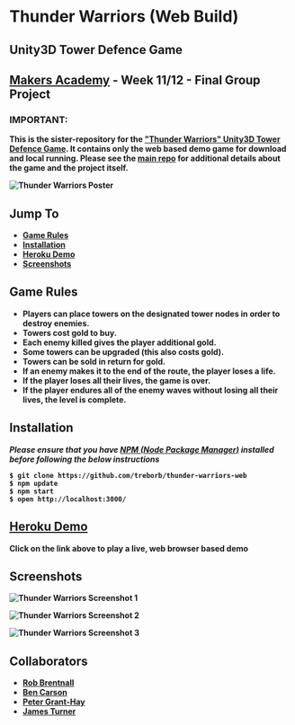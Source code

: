 # Thunder Warriors (Web Build)
## Unity3D Tower Defence Game

## [Makers Academy](http://www.makersacademy.com) - Week 11/12 - Final Group Project

### <b>IMPORTANT:
**This is the sister-repository for the ["Thunder Warriors" Unity3D Tower Defence Game](https://github.com/treborb/80s-tower-defence-game). It contains only the web based demo game for download and local running. Please see the [main repo](https://github.com/treborb/80s-tower-defence-game) for additional details about the game and the project itself.**

![Thunder Warriors Poster](https://d541d4157b28d9cb38c5-cf41a704c6c093350fcb8a1fb943b3e5.ssl.cf5.rackcdn.com/github-readme-images/thunder-warriors/thunder-warriors-poster-smaller-text.png)

## Jump To
* [Game Rules](#rules)
* [Installation](#install)
* [Heroku Demo](#demo)
* [Screenshots](#screenshots)

## <a name="rules">Game Rules</a>

* Players can place towers on the designated tower nodes in order to destroy enemies.
* Towers cost gold to buy.
* Each enemy killed gives the player additional gold.
* Some towers can be upgraded (this also costs gold).
* Towers can be sold in return for gold.
* If an enemy makes it to the end of the route, the player loses a life.
* If the player loses all their lives, the game is over.
* If the player endures all of the enemy waves without losing all their lives, the level is complete.

## <a name="install">Installation</a>

***Please ensure that you have [NPM (Node Package Manager)](https://www.npmjs.com/) installed before following the below instructions***

```
$ git clone https://github.com/treborb/thunder-warriors-web
$ npm update
$ npm start
$ open http://localhost:3000/
```

## <a name="demo">[Heroku Demo](https://thunder-warriors.herokuapp.com)</a>
Click on the link above to play a live, web browser based demo

## <a name="screenshots">Screenshots</a>

![Thunder Warriors Screenshot 1](https://d541d4157b28d9cb38c5-cf41a704c6c093350fcb8a1fb943b3e5.ssl.cf5.rackcdn.com/github-readme-images/thunder-warriors/1.png)

![Thunder Warriors Screenshot 2](https://d541d4157b28d9cb38c5-cf41a704c6c093350fcb8a1fb943b3e5.ssl.cf5.rackcdn.com/github-readme-images/thunder-warriors/2.png)

![Thunder Warriors Screenshot 3](https://d541d4157b28d9cb38c5-cf41a704c6c093350fcb8a1fb943b3e5.ssl.cf5.rackcdn.com/github-readme-images/thunder-warriors/4.png)

## <a name="collaborators">Collaborators</a>

* [Rob Brentnall](https://github.com/treborb)
* [Ben Carson](https://github.com/BenJohnCarson)
* [Peter Grant-Hay](https://github.com/Putterhead)
* [James Turner](https://github.com/JamesTurnerGit)
